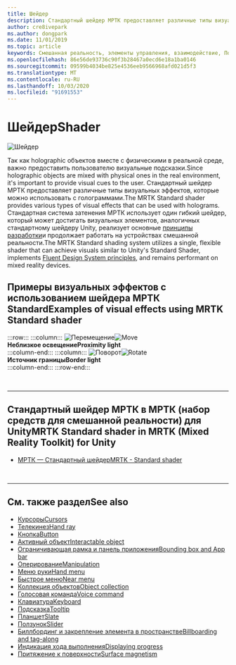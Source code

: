 ```yaml
---
title: Шейдер
description: Стандартный шейдер МРТК предоставляет различные типы визуальных эффектов, которые можно использовать с голограммами.
author: cre8ivepark
ms.author: dongpark
ms.date: 11/01/2019
ms.topic: article
keywords: Смешанная реальность, элементы управления, взаимодействие, Пользовательский интерфейс, UX
ms.openlocfilehash: 86e56de93736c90f3b28467a0ecd6e18a1ba0146
ms.sourcegitcommit: 09599b4034be825e4536eeb9566968afd021d5f3
ms.translationtype: MT
ms.contentlocale: ru-RU
ms.lasthandoff: 10/03/2020
ms.locfileid: "91691553"
---
```

# <a name="shader"></a><span data-ttu-id="41ee6-104">Шейдер</span><span class="sxs-lookup"><span data-stu-id="41ee6-104">Shader</span></span>

![Шейдер](images/UX_Hero_StandardShader.jpg)

<span data-ttu-id="41ee6-106">Так как holographic объектов вместе с физическими в реальной среде, важно предоставить пользователю визуальные подсказки.</span><span class="sxs-lookup"><span data-stu-id="41ee6-106">Since holographic objects are mixed with physical ones in the real environment, it's important to provide visual cues to the user.</span></span> <span data-ttu-id="41ee6-107">Стандартный шейдер МРТК предоставляет различные типы визуальных эффектов, которые можно использовать с голограммами.</span><span class="sxs-lookup"><span data-stu-id="41ee6-107">The MRTK Standard shader provides various types of visual effects that can be used with holograms.</span></span> <span data-ttu-id="41ee6-108">Стандартная система затенения МРТК использует один гибкий шейдер, который может достигать визуальных элементов, аналогичных стандартному шейдеру Unity, реализует основные [принципы разработки](https://www.microsoft.com/design/fluent/#/)и продолжает работать на устройствах смешанной реальности.</span><span class="sxs-lookup"><span data-stu-id="41ee6-108">The MRTK Standard shading system utilizes a single, flexible shader that can achieve visuals similar to Unity's Standard Shader, implements [Fluent Design System principles](https://www.microsoft.com/design/fluent/#/), and remains performant on mixed reality devices.</span></span>
<br>

## <a name="examples-of-visual-effects-using-mrtk-standard-shader"></a><span data-ttu-id="41ee6-109">Примеры визуальных эффектов с использованием шейдера МРТК Standard</span><span class="sxs-lookup"><span data-stu-id="41ee6-109">Examples of visual effects using MRTK Standard shader</span></span> 
:::row:::
    :::column:::
       <span data-ttu-id="41ee6-110">![Перемещение](images/UX_Button_Affordance_ProximityLight.jpg)</span><span class="sxs-lookup"><span data-stu-id="41ee6-110">![Move](images/UX_Button_Affordance_ProximityLight.jpg)</span></span><br>
       <span data-ttu-id="41ee6-111">**Неблизкое освещение**</span><span class="sxs-lookup"><span data-stu-id="41ee6-111">**Proximity light**</span></span><br>
    :::column-end:::
    :::column:::
       <span data-ttu-id="41ee6-112">![Поворот](images/UX_Button_Affordance_FocusHighlight.jpg)</span><span class="sxs-lookup"><span data-stu-id="41ee6-112">![Rotate](images/UX_Button_Affordance_FocusHighlight.jpg)</span></span><br>
        <span data-ttu-id="41ee6-113">**Источник границы**</span><span class="sxs-lookup"><span data-stu-id="41ee6-113">**Border light**</span></span><br>
    :::column-end:::
:::row-end:::

<br>

---

## <a name="mrtk-standard-shader-in-mrtk-mixed-reality-toolkit-for-unity"></a><span data-ttu-id="41ee6-114">Стандартный шейдер МРТК в МРТК (набор средств для смешанной реальности) для Unity</span><span class="sxs-lookup"><span data-stu-id="41ee6-114">MRTK Standard shader in MRTK (Mixed Reality Toolkit) for Unity</span></span>

* [<span data-ttu-id="41ee6-115">МРТК — Стандартный шейдер</span><span class="sxs-lookup"><span data-stu-id="41ee6-115">MRTK - Standard shader</span></span>](https://microsoft.github.io/MixedRealityToolkit-Unity/Documentation/README_MRTKStandardShader.html)


<br>

---

## <a name="see-also"></a><span data-ttu-id="41ee6-116">См. также раздел</span><span class="sxs-lookup"><span data-stu-id="41ee6-116">See also</span></span>

* [<span data-ttu-id="41ee6-117">Курсоры</span><span class="sxs-lookup"><span data-stu-id="41ee6-117">Cursors</span></span>](cursors.md)
* [<span data-ttu-id="41ee6-118">Телекинез</span><span class="sxs-lookup"><span data-stu-id="41ee6-118">Hand ray</span></span>](point-and-commit.md)
* [<span data-ttu-id="41ee6-119">Кнопка</span><span class="sxs-lookup"><span data-stu-id="41ee6-119">Button</span></span>](button.md)
* [<span data-ttu-id="41ee6-120">Активный объект</span><span class="sxs-lookup"><span data-stu-id="41ee6-120">Interactable object</span></span>](interactable-object.md)
* [<span data-ttu-id="41ee6-121">Ограничивающая рамка и панель приложения</span><span class="sxs-lookup"><span data-stu-id="41ee6-121">Bounding box and App bar</span></span>](app-bar-and-bounding-box.md)
* [<span data-ttu-id="41ee6-122">Оперирование</span><span class="sxs-lookup"><span data-stu-id="41ee6-122">Manipulation</span></span>](direct-manipulation.md)
* [<span data-ttu-id="41ee6-123">Меню руки</span><span class="sxs-lookup"><span data-stu-id="41ee6-123">Hand menu</span></span>](hand-menu.md)
* [<span data-ttu-id="41ee6-124">Быстрое меню</span><span class="sxs-lookup"><span data-stu-id="41ee6-124">Near menu</span></span>](near-menu.md)
* [<span data-ttu-id="41ee6-125">Коллекция объектов</span><span class="sxs-lookup"><span data-stu-id="41ee6-125">Object collection</span></span>](object-collection.md)
* [<span data-ttu-id="41ee6-126">Голосовая команда</span><span class="sxs-lookup"><span data-stu-id="41ee6-126">Voice command</span></span>](voice-input.md)
* [<span data-ttu-id="41ee6-127">Клавиатура</span><span class="sxs-lookup"><span data-stu-id="41ee6-127">Keyboard</span></span>](keyboard.md)
* [<span data-ttu-id="41ee6-128">Подсказка</span><span class="sxs-lookup"><span data-stu-id="41ee6-128">Tooltip</span></span>](tooltip.md)
* [<span data-ttu-id="41ee6-129">Планшет</span><span class="sxs-lookup"><span data-stu-id="41ee6-129">Slate</span></span>](slate.md)
* [<span data-ttu-id="41ee6-130">Ползунок</span><span class="sxs-lookup"><span data-stu-id="41ee6-130">Slider</span></span>](slider.md)
* [<span data-ttu-id="41ee6-131">Биллбординг и закрепление элемента в пространстве</span><span class="sxs-lookup"><span data-stu-id="41ee6-131">Billboarding and tag-along</span></span>](billboarding-and-tag-along.md)
* [<span data-ttu-id="41ee6-132">Индикация хода выполнения</span><span class="sxs-lookup"><span data-stu-id="41ee6-132">Displaying progress</span></span>](progress.md)
* [<span data-ttu-id="41ee6-133">Притяжение к поверхности</span><span class="sxs-lookup"><span data-stu-id="41ee6-133">Surface magnetism</span></span>](surface-magnetism.md)
